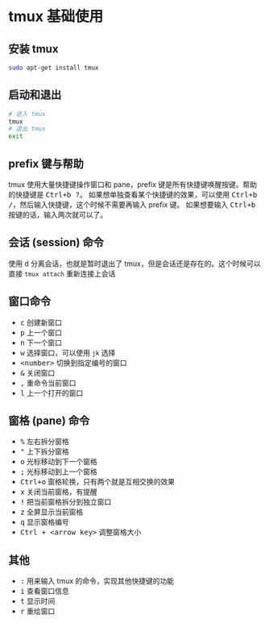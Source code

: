 # tmux 基础使用

## 安装 tmux

```bash
sudo apt-get install tmux
```

## 启动和退出

```bash
# 进入 tmux
tmux
# 退出 tmux
exit
```

## prefix 键与帮助

tmux 使用大量快捷键操作窗口和 pane，prefix 键是所有快捷键唤醒按键。帮助的快捷键是 <kbd>Ctrl+b ?</kbd>。
如果想单独查看某个快捷键的效果，可以使用 <kbd>Ctrl+b /</kbd>，然后输入快捷键，这个时候不需要再输入 prefix 键。
如果想要输入 <kbd>Ctrl+b</kbd> 按键的话，输入两次就可以了。

## 会话 (session) 命令

使用 <kbd>d</kbd> 分离会话，也就是暂时退出了 tmux，但是会话还是存在的。这个时候可以直接 `tmux attach` 重新连接上会话

## 窗口命令

- <kbd>c</kbd> 创建新窗口
- <kbd>p</kbd> 上一个窗口
- <kbd>n</kbd> 下一个窗口
- <kbd>w</kbd> 选择窗口，可以使用 `jk` 选择
- <kbd><number\></number></kbd> 切换到指定编号的窗口
- <kbd>&</kbd> 关闭窗口
- <kbd>,</kbd> 重命令当前窗口
- <kbd>l</kbd> 上一个打开的窗口

## 窗格 (pane) 命令

- <kbd>%</kbd> 左右拆分窗格
- <kbd>"</kbd> 上下拆分窗格
- <kbd>o</kbd> 光标移动到下一个窗格
- <kbd>;</kbd> 光标移动到上一个窗格
- <kbd>Ctrl+o</kbd> 窗格轮换，只有两个就是互相交换的效果
- <kbd>x</kbd> 关闭当前窗格，有提醒
- <kbd>!</kbd> 把当前窗格拆分到独立窗口
- <kbd>z</kbd> 全屏显示当前窗格
- <kbd>q</kbd> 显示窗格编号
- <kbd>Ctrl + <arrow key\></kbd> 调整窗格大小

## 其他

- <kbd>:</kbd> 用来输入 tmux 的命令，实现其他快捷键的功能
- <kbd>i</kbd> 查看窗口信息
- <kbd>t</kbd> 显示时间
- <kbd>r</kbd> 重绘窗口
